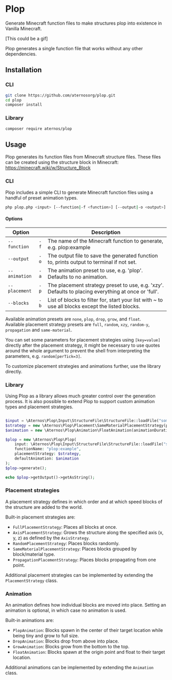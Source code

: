 # Plop
Generate Minecraft function files to make structures plop into existence in Vanilla Minecraft.

[This could be a gif]

Plop generates a single function file that works without any other dependencies.

## Installation
### CLI
```bash
git clone https://github.com/aternosorg/plop.git
cd plop
composer install
```

### Library
```bash
composer require aternos/plop
```

## Usage

Plop generates its function files from Minecraft structure files.
These files can be created using the structure block in Minecraft: https://minecraft.wiki/w/Structure_Block

### CLI

Plop includes a simple CLI to generate Minecraft function files using a handful of preset animation types.

```bash
php plop.php <input> [--function|-f <function>] [--output|-o <output>] [--animation|-a <animation>] [--placement|-p <placement>]
```

#### Options

| Option        |      | Description                                                                                         |
|---------------|------|-----------------------------------------------------------------------------------------------------|
| `--function`  | `-f` | The name of the Minecraft function to generate, e.g. plop:example                                   |
| `--output`    | `-o` | The output file to save the generated function to, prints output to terminal if not set.            |
| `--animation` | `-a` | The animation preset to use, e.g. 'plop'. Defaults to no animation.                                 |
| `--placement` | `-p` | The placement strategy preset to use, e.g. 'xzy'. Defaults to placing everything at once or 'full'. |
| `--blocks`    | `-b` | List of blocks to filter for, start your list with ~ to use all blocks except the listed blocks.    |

Available animation presets are `none`, `plop`, `drop`, `grow`, and `float`.  
Available placement strategy presets are `full`, `random`, `xzy`, `random-y`, `propagation` and `same-material`.

You can set some parameters for placement strategies using `[key=value]` directly after the placement strategy, it might be necessary
to use quotes around the whole argument to prevent the shell from interpreting the parameters, e.g. `random[perTick=3]`.

To customize placement strategies and animations further, use the library directly.

### Library

Using Plop as a library allows much greater control over the generation process.
It is also possible to extend Plop to support custom animation types and placement strategies.

```php

$input = \Aternos\Plop\Input\StructureFile\StructureFile::loadFile("something.nbt");
$strategy = new \Aternos\Plop\Placement\SameMaterialPlacementStrategy(perTick: 3);
$animation = new \Aternos\Plop\Animation\FloatAnimation(animationDuration: 25, x: -10, y: 6, z: -10);

$plop = new \Aternos\Plop\Plop(
    input: \Aternos\Plop\Input\StructureFile\StructureFile::loadFile("something.nbt"),
    functionName: "plop:example",
    placementStrategy: $strategy,
    defaultAnimation: $animation
);
$plop->generate();

echo $plop->getOutput()->getAsString();
```

### Placement strategies

A placement strategy defines in which order and at which speed
blocks of the structure are added to the world. 

Built-in placement strategies are:
 - `FullPlacementStrategy`: Places all blocks at once.
 - `AxisPlacementStrategy`: Grows the structure along the specified axis (x, y, z) as defined by the `AxisStrategy`.
 - `RandomPlacementStrategy`: Places blocks randomly.
 - `SameMaterialPlacementStrategy`: Places blocks grouped by block/material type.
 - `PropagationPlacementStrategy`: Places blocks propagating from one point.

Additional placement strategies can be implemented by extending the `PlacementStrategy` class.

### Animation

An animation defines how individual blocks are moved into place.
Setting an animation is optional, in which case no animation is used.

Built-in animations are:
 - `PlopAnimation`: Blocks spawn in the center of their target location while being tiny and grow to full size.
 - `DropAnimation`: Blocks drop from above into place.
 - `GrowAnimation`: Blocks grow from the bottom to the top.
 - `FloatAnimation`: Blocks spawn at the origin point and float to their target location.

Additional animations can be implemented by extending the `Animation` class.
